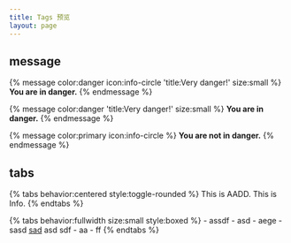 ```yaml
---
title: Tags 预览
layout: page
---
```


## message

{% message color:danger icon:info-circle 'title:Very danger!' size:small %}
    **You are in danger.**
{% endmessage %}

{% message color:danger 'title:Very danger!' size:small %}
    **You are in danger.**
{% endmessage %}

{% message color:primary icon:info-circle %}
    **You are not in danger.**
{% endmessage %}

## tabs

{% tabs behavior:centered style:toggle-rounded %}
    <!-- tab aadd1 'AADD' -->This is AADD.<!-- endtab -->
    <!-- activetab info1 info 'Info' -->This is Info.<!-- endtab -->
{% endtabs %}

{% tabs behavior:fullwidth size:small style:boxed %}
    <!-- tab aadd2 'AADD' -->
        - assdf
          - asd
        - aege
          - sasd
    <!-- endtab -->
    <!-- activetab info2 info 'Info' -->
        [sad]()
    <!-- endtab -->
    <!-- tab sb 'hl' -->
            asd
            sdf
    <!-- endtab -->
    <!-- tab qwr 'asd' -->
    - aa
        - ff
        <!-- endtab -->
{% endtabs %}